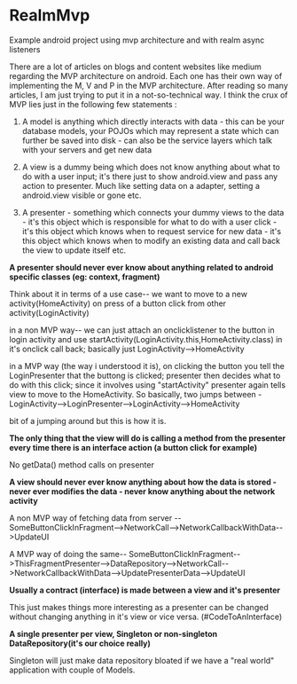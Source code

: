 # RealmMvp
Example android project using mvp architecture and with realm async listeners

There are a lot of articles on blogs and content websites like medium regarding the MVP architecture on android. Each one has their own way of implementing the M, V and P in the MVP architecture. After reading so many articles, I am just trying to put it in a not-so-technical way. I think the crux of MVP lies just in the following few statements :

1) A model is anything which directly interacts with data - this can be your database models, your POJOs which may represent a state which can further be saved into disk - can also be the service layers which talk with your servers and get new data

2) A view is a dummy being which does not know anything about what to do with a user input; it's there just to show android.view and pass any action to presenter. Much like setting data on a adapter, setting a android.view visible or gone etc.

3) A presenter - something which connects your dummy views to the data - it's this object which is responsible for what to do with a user click - it's this object which knows when to request service for new data - it's this object which knows when to modify an existing data and call back the view to update itself etc.

 **A presenter should never ever know about anything related to android specific classes (eg: context, fragment)**

 Think about it in terms of a use case--
 we want to move to a new activity(HomeActivity) on press of a button click from other activity(LoginActivity)

 in a non MVP way-- we can just attach an onclicklistener to the button in login activity and use startActivity(LoginActivity.this,HomeActivity.class) in it's onclick call back; basically just LoginActivity-->HomeActivity

 in a MVP way (the way i understood it is), on clicking the button you tell the LoginPresenter that the buttong is clicked; presenter then decides what to do with this click; since it involves using "startActivity" presenter again tells view to move to the HomeActivity. So basically, two jumps between - LoginActivity-->LoginPresenter-->LoginActivity-->HomeActivity

 bit of a jumping around but this is how it is.

 **The only thing that the view will do is calling a method from the presenter every time there is an interface action (a button click for example)**

 No getData() method calls on presenter

 **A view should never ever know anything about how the data is stored - never ever modifies the data - never know anything about the network activity**

 A non MVP way of fetching data from server -- SomeButtonClickInFragment-->NetworkCall-->NetworkCallbackWithData-->UpdateUI

 A MVP way of doing the same-- SomeButtonClickInFragment-->ThisFragmentPresenter-->DataRepository-->NetworkCall-->NetworkCallbackWithData-->UpdatePresenterData-->UpdateUI

 **Usually a contract (interface) is made between a view and it's presenter**

 This just makes things more interesting as a presenter can be changed without changing anything in it's view or vice versa.
 (#CodeToAnInterface)

 **A single presenter per view, Singleton or non-singleton DataRepository(it's our choice really)**

 Singleton will just make data repository bloated if we have a "real world" application with couple of Models.
